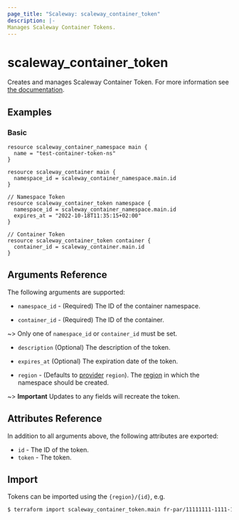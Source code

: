 ```yaml
---
page_title: "Scaleway: scaleway_container_token"
description: |-
Manages Scaleway Container Tokens.
---
```


# scaleway_container_token

Creates and manages Scaleway Container Token.
For more information see [the documentation](https://developers.scaleway.com/en/products/containers/api/#tokens-26b085).

## Examples

### Basic

```hcl
resource scaleway_container_namespace main {
  name = "test-container-token-ns"
}

resource scaleway_container main {
  namespace_id = scaleway_container_namespace.main.id
}

// Namespace Token
resource scaleway_container_token namespace {
  namespace_id = scaleway_container_namespace.main.id
  expires_at = "2022-10-18T11:35:15+02:00"
}

// Container Token
resource scaleway_container_token container {
  container_id = scaleway_container.main.id
}
```

## Arguments Reference

The following arguments are supported:

- `namespace_id` - (Required) The ID of the container namespace.

- `container_id` - (Required) The ID of the container.

~> Only one of `namespace_id` or `container_id` must be set.

- `description` (Optional) The description of the token.

- `expires_at` (Optional) The expiration date of the token.

- `region` - (Defaults to [provider](../index.md#region) `region`). The [region](../guides/regions_and_zones.md#regions) in which the namespace should be created.

~> **Important** Updates to any fields will recreate the token.


## Attributes Reference

In addition to all arguments above, the following attributes are exported:

- `id` - The ID of the token.
- `token` - The token.

## Import

Tokens can be imported using the `{region}/{id}`, e.g.

```bash
$ terraform import scaleway_container_token.main fr-par/11111111-1111-1111-1111-111111111111
```
